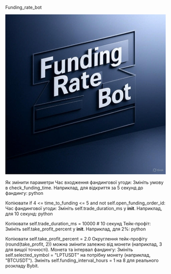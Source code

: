 Funding_rate_bot

![Alt text](images/example.jpg)


Як змінити параметри
Час входження фандингової угоди:
Змініть умову в check_funding_time. Наприклад, для відкриття за 5 секунд до фандингу:
python

Копіювати
if 4 <= time_to_funding <= 5 and not self.open_funding_order_id:
Час фандингової угоди:
Змініть self.trade_duration_ms у __init__. Наприклад, для 10 секунд:
python

Копіювати
self.trade_duration_ms = 10000  # 10 секунд
Тейк-профіт:
Змініть self.take_profit_percent у __init__. Наприклад, для 2%:
python

Копіювати
self.take_profit_percent = 2.0
Округлення тейк-профіту (round(take_profit, 2)) можна змінити залежно від монети (наприклад, 3 для вищої точності).
Монета та інтервал фандингу:
Змініть self.selected_symbol = "LPTUSDT" на потрібну монету (наприклад, "BTCUSDT").
Змініть self.funding_interval_hours = 1 на 8 для реального розкладу Bybit.